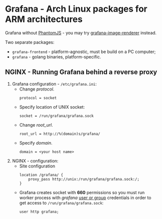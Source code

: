 # Grafana - Arch Linux packages for ARM architectures

Grafana without [PhantomJS](//aur.archlinux.org/packages/phantomjs/) - 
you may try [grafana-image-renderer](//github.com/RoEdAl/al-grafana-image-renderer) instead.

Two separate packages:

- `grafana-frontend` - platform-agnostic, must be build on a PC computer;
- `grafana` - golang binaries, platform-specific.

## NGINX - Running Grafana behind a reverse proxy

1. Grafana configuration - `/etc/grafana.ini`:
   - Change *protocol*.
     ~~~
     protocol = socket
     ~~~
   - Specify location of UNIX socket:
     ~~~
     socket = /run/grafana/grafana.sock
     ~~~
   - Change *root_url*.
     ~~~
     root_url = http://%(domain)s/grafana/
     ~~~
   - Specify *domain*.
     ~~~
     domain = <your host name>
     ~~~
 1. NGINX - configuration:
    -  Site configuration
       ~~~
       location /grafana/ {
           proxy_pass http://unix:/run/grafana/grafana.sock:/;
       }
       ~~~
    -  Grafana creates socket with **660** permissions so you must run worker process
       with *grafana*
       [user or group](http://nginx.org/en/docs/ngx_core_module.html#user) credentials
       in order to get access to `/run/grafana/grafana.sock`:
       ~~~
       user http grafana;
       ~~~
